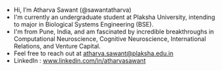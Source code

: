 - Hi, I’m Atharva Sawant (@sawantatharva)
- I'm currently an undergraduate student at Plaksha University, intending to major in Biological Systems Engineering (BSE).
- I'm from Pune, India, and am fascinated by incredible breakthroughs in Computational Neuroscience, Cognitive Neuroscience, International Relations, and Venture Capital.
- Feel free to reach out at atharva.sawant@plaksha.edu.in
- LinkedIn : www.linkedin.com/in/atharvasawant 
